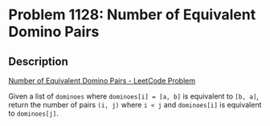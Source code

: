 # Problem 1128: Number of Equivalent Domino Pairs

## Description

[Number of Equivalent Domino Pairs - LeetCode Problem](https://leetcode.com/problems/number-of-equivalent-domino-pairs/description/)

Given a list of `dominoes` where `dominoes[i] = [a, b]` is equivalent to `[b, a]`, return the number of pairs `(i, j)` where `i < j` and `dominoes[i]` is equivalent to `dominoes[j]`.
